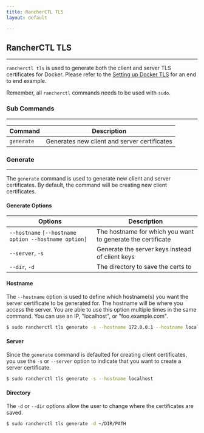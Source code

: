 ```yaml
---
title: RancherCTL TLS
layout: default

---
```


## RancherCTL TLS
---
`rancherctl tls` is used to generate both the client and server TLS certificates for Docker. Please refer to the [Setting up Docker TLS]({{site.baseurl}}/docs/configuration/setting-up-docker-tls/) for an end to end example.

Remember, all `rancherctl` commands needs to be used with `sudo`. 


### Sub Commands
---
| Command  | Description                              |
|----------|------------------------------------------|
| `generate` | Generates new client and server certificates |

### Generate
---
The `generate` command is used to generate new client and server certificates. By default, the command will be creating new client certificates.

#### Generate Options

| Options  | Description                              |
|----------|------------------------------------------|
|`--hostname` `[--hostname option --hostname option]`	| The hostname for which you want to generate the certificate|
|`--server`, `-s`					|	Generate the server keys instead of client keys|
|`--dir`, `-d` |			The directory to save the certs to|


#### Hostname

The `--hostname` option is used to define which hostname(s) you want the server certificate to be generated for. The hostname will be where you access the server. You are able to use this option multiple times in the same command. You can use an IP, "localhost", or "foo.example.com". 

```bash
$ sudo rancherctl tls generate -s --hostname 172.0.0.1 --hostname localhost --hostname foo.example.com
```

#### Server

Since the `generate` command is defaulted for creating client certificates, you use the `-s` or `--server` option to indicate that you want to create a server certificate.


```bash
$ sudo rancherctl tls generate -s --hostname localhost
```

#### Directory

The `-d` or `--dir` options allow the user to change where the certificates are saved. 

```bash
$ sudo rancherctl tls generate -d ~/DIR/PATH
```

